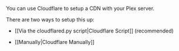 You can use Cloudflare to setup a CDN with your Plex server. 

There are two ways to setup this up: 

- [[Via the cloudflared.py script|Cloudflare Script]] (recommended) 

- [[Manually|Cloudflare Manually]]